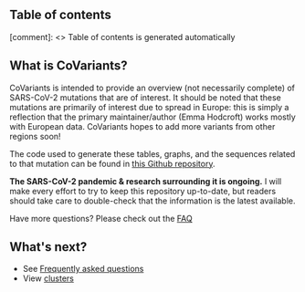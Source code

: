 ## Table of contents

[comment]: <> Table of contents is generated automatically

## What is CoVariants?

CoVariants is intended to provide an overview (not necessarily complete) of SARS-CoV-2 mutations that are of interest. It should be noted that these mutations are primarily of interest due to spread in Europe: this is simply a reflection that the primary maintainer/author (Emma Hodcroft) works mostly with European data. 
CoVariants hopes to add more variants from other regions soon!

The code used to generate these tables, graphs, and the sequences related to that mutation can be found in [this Github repository](https://github.com/hodcroftlab/covariants/).

**The SARS-CoV-2 pandemic & research surrounding it is ongoing.** I will make every effort to try to keep this repository up-to-date, but readers should take care to double-check that the information is the latest available.

Have more questions? Please check out the [FAQ](/faq)



## What's next?

- See [Frequently asked questions](/faq)
- View [clusters](/)
